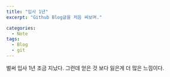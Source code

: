 ```yaml
---
title: "입사 1년"
excerpt: "Github Blog글을 처음 써보며."

categories:
  - Note
tags:
  - Blog
  - git
---
```


벌써 입사 1년 조금 지났다.
그런데 얻은 것 보다 잃은게 더 많은 느낌이다.
